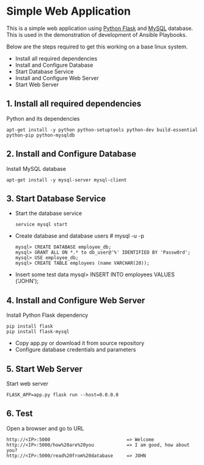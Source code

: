 # Simple Web Application

This is a simple web application using [Python Flask](http://flask.pocoo.org/) and [MySQL](https://www.mysql.com/) database.
This is used in the demonstration of development of Ansible Playbooks.

Below are the steps required to get this working on a base linux system.

- Install all required dependencies
- Install and Configure Database
- Start Database Service
- Install and Configure Web Server
- Start Web Server

## 1. Install all required dependencies

Python and its dependencies

    apt-get install -y python python-setuptools python-dev build-essential python-pip python-mysqldb

## 2. Install and Configure Database

Install MySQL database

    apt-get install -y mysql-server mysql-client

## 3. Start Database Service

- Start the database service

      service mysql start

- Create database and database users
      # mysql -u <username> -p

      mysql> CREATE DATABASE employee_db;
      mysql> GRANT ALL ON *.* to db_user@'%' IDENTIFIED BY 'Passw0rd';
      mysql> USE employee_db;
      mysql> CREATE TABLE employees (name VARCHAR(20));
- Insert some test data
      mysql> INSERT INTO employees VALUES ('JOHN');

## 4. Install and Configure Web Server

Install Python Flask dependency

    pip install flask
    pip install flask-mysql

- Copy app.py or download it from source repository
- Configure database credentials and parameters

## 5. Start Web Server

Start web server

    FLASK_APP=app.py flask run --host=0.0.0.0

## 6. Test

Open a browser and go to URL

    http://<IP>:5000                            => Welcome
    http://<IP>:5000/how%20are%20you            => I am good, how about you?
    http://<IP>:5000/read%20from%20database     => JOHN
